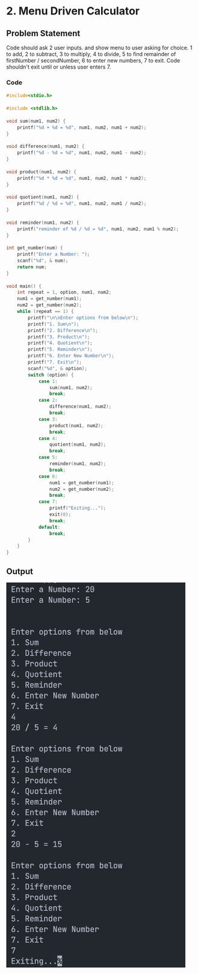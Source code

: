 # 2. Menu Driven Calculator

## Problem Statement

Code should ask 2 user inputs. and show menu to user asking for choice. 1 to add, 2 to subtract, 3 to multiply, 4 to divide, 5 to find remainder of firstNumber / secondNumber, 6 to enter new numbers, 7 to exit. Code shouldn't exit until or unless user enters 7.
  

### Code

```c
#include<stdio.h>

#include <stdlib.h>

void sum(num1, num2) {
	printf("%d + %d = %d", num1, num2, num1 + num2);
}

void difference(num1, num2) {
	printf("%d - %d = %d", num1, num2, num1 - num2);
}

void product(num1, num2) {
	printf("%d * %d = %d", num1, num2, num1 * num2);
}

void quotient(num1, num2) {
	printf("%d / %d = %d", num1, num2, num1 / num2);
}

void reminder(num1, num2) {
	printf("reminder of %d / %d = %d", num1, num2, num1 % num2);
}

int get_number(num) {
	printf("Enter a Number: ");
	scanf("%d", & num);
	return num;
}

void main() {
	int repeat = 1, option, num1, num2;
	num1 = get_number(num1);
	num2 = get_number(num2);
	while (repeat == 1) {
		printf("\n\nEnter options from below\n");
		printf("1. Sum\n");
		printf("2. Difference\n");
		printf("3. Product\n");
		printf("4. Quotient\n");
		printf("5. Reminder\n");
		printf("6. Enter New Number\n");
		printf("7. Exit\n");
		scanf("%d", & option);
		switch (option) {
			case 1:
				sum(num1, num2);
				break;
			case 2:
				difference(num1, num2);
				break;
			case 3:
				product(num1, num2);
				break;
			case 4:
				quotient(num1, num2);
				break;
			case 5:
				reminder(num1, num2);
				break;
			case 6:
				num1 = get_number(num1);
				num2 = get_number(num2);
				break;
			case 7:
				printf("Exiting...");
				exit(0);
				break;
			default:
				break;
		}
	}
}

```

## Output

![](../output/ss2.png)
